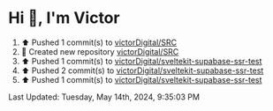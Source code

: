 <h1>Hi 👋, I'm Victor </h1>

<!--RECENT_ACTIVITY:start-->
1. ⬆️ Pushed 1 commit(s) to [victorDigital/SRC](https://github.com/victorDigital/SRC)<br>
2. 📔 Created new repository [victorDigital/SRC](https://github.com/victorDigital/SRC)<br>
3. ⬆️ Pushed 1 commit(s) to [victorDigital/sveltekit-supabase-ssr-test](https://github.com/victorDigital/sveltekit-supabase-ssr-test)<br>
4. ⬆️ Pushed 2 commit(s) to [victorDigital/sveltekit-supabase-ssr-test](https://github.com/victorDigital/sveltekit-supabase-ssr-test)<br>
5. ⬆️ Pushed 1 commit(s) to [victorDigital/sveltekit-supabase-ssr-test](https://github.com/victorDigital/sveltekit-supabase-ssr-test)<br>
<!--RECENT_ACTIVITY:end-->

<!--RECENT_ACTIVITY:last_update-->
Last Updated: Tuesday, May 14th, 2024, 9:35:03 PM
<!--RECENT_ACTIVITY:last_update_end-->
